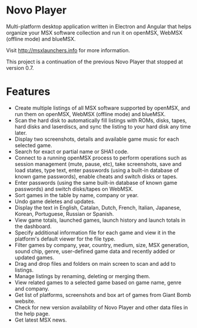 # Novo Player

Multi-platform desktop application written in Electron and Angular that helps organize your MSX software collection and run it on openMSX, WebMSX (offline mode) and blueMSX.

Visit http://msxlaunchers.info for more information.

This project is a continuation of the previous Novo Player that stopped at version 0.7.

# Features

 * Create multiple listings of all MSX software supported by openMSX, and run them on openMSX, WebMSX (offline mode) and blueMSX.
 * Scan the hard disk to automatically fill listings with ROMs, disks, tapes, hard disks and laserdiscs, and sync the listing to your hard disk any time later.
 * Display two screenshots, details and available game music for each selected game.
 * Search for exact or partial name or SHA1 code.
 * Connect to a running openMSX process to perform operations such as session management (mute, pause, etc), take screenshots, save and load states, type text, enter passwords (using a built-in database of known game passwords), enable cheats and switch disks or tapes.
 * Enter passwords (using the same built-in database of known game passwords) and switch disks/tapes on WebMSX.
 * Sort games in the table by name, company or year.
 * Undo game deletes and updates.
 * Display the text in English, Catalan, Dutch, French, Italian, Japanese, Korean, Portuguese, Russian or Spanish.
 * View game totals, launched games, launch history and launch totals in the dashboard.
 * Specify additional information file for each game and view it in the platform's default viewer for the file type.
 * Filter games by company, year, country, medium, size, MSX generation, sound chip, genre, user-defined game data and recently added or updated games.
 * Drag and drop files and folders on main screen to scan and add to listings.
 * Manage listings by renaming, deleting or merging them.
 * View related games to a selected game based on game name, genre and company.
 * Get list of platforms, screenshots and box art of games from Giant Bomb website.
 * Check for new version availability of Novo Player and other data files in the help page.
 * Get latest MSX news.
